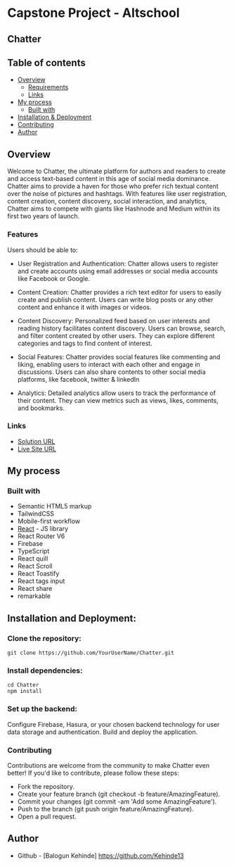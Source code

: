 # Capstone Project - Altschool

## Chatter


## Table of contents

- [Overview](#overview)
  - [Requirements](#requirements)
  - [Links](#links)
- [My process](#my-process)
  - [Built with](#built-with)
- [Installation & Deployment](#installation-&-deployment)
- [Contributing](#contributing)
- [Author](#author)


## Overview
Welcome to Chatter, the ultimate platform for authors and readers to create and access text-based content in this age of social media dominance. Chatter aims to provide a haven for those who prefer rich textual content over the noise of pictures and hashtags. With features like user registration, content creation, content discovery, social interaction, and analytics, Chatter aims to compete with giants like Hashnode and Medium within its first two years of launch.

### Features

Users should be able to:

- User Registration and Authentication:
  Chatter allows users to register and create accounts using email addresses or social media accounts like Facebook or Google.
  
- Content Creation:
  Chatter provides a rich text editor for users to easily create and publish content. Users can write blog posts or any other content and enhance it with images or videos.
  
- Content Discovery:
  Personalized feed based on user interests and reading history facilitates content discovery.
  Users can browse, search, and filter content created by other users. They can explore different categories and tags to find content of interest.
  
- Social Features:
  Chatter provides social features like commenting and liking, enabling users to interact with each other and engage in discussions.
  Users can also share contents to other social media platforms, like facebook, twitter & linkedIn
  
- Analytics:
  Detailed analytics allow users to track the performance of their content. They can view metrics such as views, likes, comments, and bookmarks.



### Links

- [Solution URL](https://github.com/Kehinde13/Chatter)
- [Live Site URL](https://chatterblog.netlify.app/)


## My process

### Built with

- Semantic HTML5 markup
- TailwindCSS
- Mobile-first workflow
- [React](https://reactjs.org/) - JS library
- React Router V6
- Firebase
- TypeScript
- React quill
- React Scroll
- React Toastify
- React tags input
- React share
- remarkable
  

## Installation and Deployment:

### Clone the repository:

`git clone https://github.com/YourUserName/Chatter.git`

### Install dependencies:

```
cd Chatter
npm install
```

### Set up the backend:

Configure Firebase, Hasura, or your chosen backend technology for user data storage and authentication.
Build and deploy the application.


### Contributing

Contributions are welcome from the community to make Chatter even better! If you'd like to contribute, please follow these steps:

- Fork the repository.
- Create your feature branch (git checkout -b feature/AmazingFeature).
- Commit your changes (git commit -am 'Add some AmazingFeature').
- Push to the branch (git push origin feature/AmazingFeature).
- Open a pull request.

## Author

- Github - [Balogun Kehinde] https://github.com/Kehinde13
